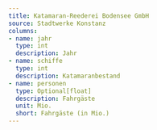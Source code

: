 ```yaml
---
title: Katamaran-Reederei Bodensee GmbH
source: Stadtwerke Konstanz
columns:
- name: jahr
  type: int
  description: Jahr
- name: schiffe
  type: int
  description: Katamaranbestand
- name: personen
  type: Optional[float]
  description: Fahrgäste
  unit: Mio.
  short: Fahrgäste (in Mio.)
---
```

